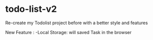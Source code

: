 # todo-list-v2
Re-create my Todolist project before with a better style and features

New Feature : 
-Local Storage: will saved Task in the browser
